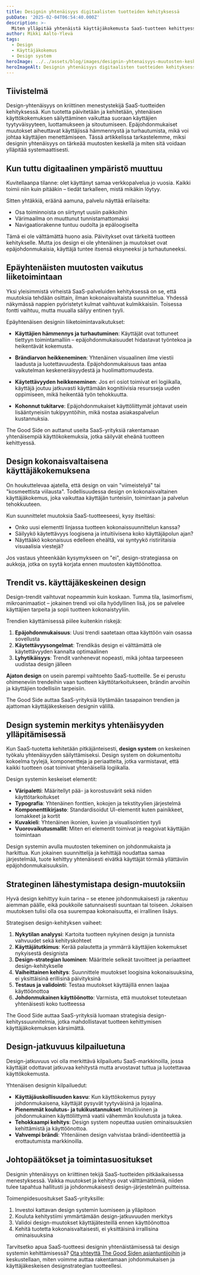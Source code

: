 ```yaml
---
title: Designin yhtenäisyys digitaalisten tuotteiden kehityksessä
pubDate: '2025-02-04T06:54:40.000Z'
description: >-
  Miten ylläpitää yhtenäistä käyttäjäkokemusta SaaS-tuotteen kehittyessä? Tutki, miksi design-jatkuvuus on kriittistä käyttäjätyytyväisyydelle ja brändiuskollisuudelle pitkällä aikavälillä.
author: Mikki Aalto-Ylevä
tags:
  - Design
  - Käyttäjäkokemus
  - Design system
heroImage: ../../assets/blog/images/designin-yhtenaisyys-muutosten-keskella/featured.webp
heroImageAlt: Designin yhtenäisyys digitaalisten tuotteiden kehityksessä
---
```


## Tiivistelmä

Design-yhtenäisyys on kriittinen menestystekijä SaaS-tuotteiden kehityksessä. Kun tuotetta päivitetään ja kehitetään, yhtenäisen käyttökokemuksen säilyttäminen vaikuttaa suoraan käyttäjien tyytyväisyyteen, luottamukseen ja sitoutumiseen. Epäjohdonmukaiset muutokset aiheuttavat käyttäjissä hämmennystä ja turhautumista, mikä voi johtaa käyttäjien menettämiseen. Tässä artikkelissa tarkastelemme, miksi designin yhtenäisyys on tärkeää muutosten keskellä ja miten sitä voidaan ylläpitää systemaattisesti.

## Kun tuttu digitaalinen ympäristö muuttuu

Kuvitellaanpa tilanne: olet käyttänyt samaa verkkopalvelua jo vuosia. Kaikki toimii niin kuin pitääkin – tiedät tarkalleen, mistä mikäkin löytyy. 

Sitten yhtäkkiä, eräänä aamuna, palvelu näyttää erilaiselta:

- Osa toiminnoista on siirtynyt uusiin paikkoihin
- Värimaailma on muuttunut tunnistamattomaksi
- Navigaatiorakenne tuntuu oudolta ja epäloogiselta

Tämä ei ole välttämättä huono asia. Päivitykset ovat tärkeitä tuotteen kehitykselle. Mutta jos design ei ole yhtenäinen ja muutokset ovat epäjohdonmukaisia, käyttäjä tuntee itsensä eksyneeksi ja turhautuneeksi.

## Epäyhtenäisten muutosten vaikutus liiketoimintaan

Yksi yleisimmistä virheistä SaaS-palveluiden kehityksessä on se, että muutoksia tehdään osittain, ilman kokonaisvaltaista suunnittelua. Yhdessä näkymässä nappien pyöristetyt kulmat vaihtuvat kulmikkaisiin. Toisessa fontti vaihtuu, mutta muualla säilyy entinen tyyli.

Epäyhtenäisen designin liiketoimintavaikutukset:

- **Käyttäjien hämmennys ja turhautuminen**: Käyttäjät ovat tottuneet tiettyyn toimintamalliin – epäjohdonmukaisuudet hidastavat työntekoa ja heikentävät kokemusta.

- **Brändiarvon heikkeneminen**: Yhtenäinen visuaalinen ilme viestii laadusta ja luotettavuudesta. Epäjohdonmukaisuus taas antaa vaikutelman keskeneräisyydestä ja huolimattomuudesta.

- **Käytettävyyden heikkeneminen**: Jos eri osiot toimivat eri logiikalla, käyttäjä joutuu jatkuvasti käyttämään kognitiivisia resursseja uuden oppimiseen, mikä heikentää työn tehokkuutta.

- **Kohonnut tukitarve**: Epäjohdonmukaiset käyttöliittymät johtavat usein lisääntyneisiin tukipyyntöihin, mikä nostaa asiakaspalvelun kustannuksia.

The Good Side on auttanut useita SaaS-yrityksiä rakentamaan yhtenäisempiä käyttökokemuksia, jotka säilyvät eheänä tuotteen kehittyessä.

## Design kokonaisvaltaisena käyttäjäkokemuksena

On houkuttelevaa ajatella, että design on vain "viimeistelyä" tai "kosmeettista viilausta". Todellisuudessa design on kokonaisvaltainen käyttäjäkokemus, joka vaikuttaa käyttäjän tunteisiin, toimintaan ja palvelun tehokkuuteen.

Kun suunnittelet muutoksia SaaS-tuotteeseesi, kysy itseltäsi:

- Onko uusi elementti linjassa tuotteen kokonaissuunnittelun kanssa?
- Säilyykö käytettävyys loogisena ja intuitiivisena koko käyttäjäpolun ajan?
- Näyttääkö kokonaisuus edelleen eheältä, vai syntyykö ristiriitaisia visuaalisia viestejä?

Jos vastaus yhteenkään kysymykseen on "ei", design-strategiassa on aukkoja, jotka on syytä korjata ennen muutosten käyttöönottoa.

## Trendit vs. käyttäjäkeskeinen design

Design-trendit vaihtuvat nopeammin kuin koskaan. Tumma tila, lasimorfismi, mikroanimaatiot – jokainen trendi voi olla hyödyllinen lisä, jos se palvelee käyttäjien tarpeita ja sopii tuotteen kokonaistyyliin.

Trendien käyttämisessä piilee kuitenkin riskejä:

1. **Epäjohdonmukaisuus**: Uusi trendi saatetaan ottaa käyttöön vain osassa sovellusta
2. **Käytettävyysongelmat**: Trendikäs design ei välttämättä ole käytettävyyden kannalta optimaalinen
3. **Lyhytikäisyys**: Trendit vanhenevat nopeasti, mikä johtaa tarpeeseen uudistaa design jälleen

**Ajaton design** on usein parempi vaihtoehto SaaS-tuotteille. Se ei perustu ohimeneviin trendeihin vaan tuotteen käyttötarkoitukseen, brändin arvoihin ja käyttäjien todellisiin tarpeisiin.

The Good Side auttaa SaaS-yrityksiä löytämään tasapainon trendien ja ajattoman käyttäjäkeskeisen designin välillä.

## Design systemin merkitys yhtenäisyyden ylläpitämisessä

Kun SaaS-tuotetta kehitetään pitkäjänteisesti, **design system** on keskeinen työkalu yhtenäisyyden säilyttämiseksi. Design system on dokumentoitu kokoelma tyylejä, komponentteja ja periaatteita, jotka varmistavat, että kaikki tuotteen osat toimivat yhtenäisellä logiikalla.

Design systemin keskeiset elementit:

- **Väripaletti**: Määritellyt pää- ja korostusvärit sekä niiden käyttötarkoitukset
- **Typografia**: Yhtenäinen fonttien, kokojen ja tekstityylien järjestelmä
- **Komponenttikirjasto**: Standardisoidut UI-elementit kuten painikkeet, lomakkeet ja kortit
- **Kuvakieli**: Yhtenäinen ikonien, kuvien ja visualisointien tyyli
- **Vuorovaikutusmallit**: Miten eri elementit toimivat ja reagoivat käyttäjän toimintaan

Design systemin avulla muutosten tekeminen on johdonmukaista ja harkittua. Kun jokainen suunnittelija ja kehittäjä noudattaa samaa järjestelmää, tuote kehittyy yhtenäisesti eivätkä käyttäjät törmää yllättäviin epäjohdonmukaisuuksiin.

## Strateginen lähestymistapa design-muutoksiin

Hyvä design kehittyy kuin tarina – se etenee johdonmukaisesti ja rakentuu aiemman päälle, eikä poukkoile satunnaisesti suuntaan tai toiseen. Jokaisen muutoksen tulisi olla osa suurempaa kokonaisuutta, ei irrallinen lisäys.

Strategisen design-kehityksen vaiheet:

1. **Nykytilan analyysi**: Kartoita tuotteen nykyinen design ja tunnista vahvuudet sekä kehityskohteet
2. **Käyttäjätutkimus**: Kerää palautetta ja ymmärrä käyttäjien kokemukset nykyisestä designista
3. **Design-strategian luominen**: Määrittele selkeät tavoitteet ja periaatteet design-kehitykselle
4. **Vaiheittainen kehitys**: Suunnittele muutokset loogisina kokonaisuuksina, ei yksittäisinä erillisinä päivityksinä
5. **Testaus ja validointi**: Testaa muutokset käyttäjillä ennen laajaa käyttöönottoa
6. **Johdonmukainen käyttöönotto**: Varmista, että muutokset toteutetaan yhtenäisesti koko tuotteessa

The Good Side auttaa SaaS-yrityksiä luomaan strategisia design-kehityssuunnitelmia, jotka mahdollistavat tuotteen kehittymisen käyttäjäkokemuksen kärsimättä.

## Design-jatkuvuus kilpailuetuna

Design-jatkuvuus voi olla merkittävä kilpailuetu SaaS-markkinoilla, jossa käyttäjät odottavat jatkuvaa kehitystä mutta arvostavat tuttua ja luotettavaa käyttökokemusta.

Yhtenäisen designin kilpailuedut:

- **Käyttäjäuskollisuuden kasvu**: Kun käyttökokemus pysyy johdonmukaisena, käyttäjät pysyvät tyytyväisinä ja lojaalina.
- **Pienemmät koulutus- ja tukikustannukset**: Intuitiivinen ja johdonmukainen käyttöliittymä vaatii vähemmän koulutusta ja tukea.
- **Tehokkaampi kehitys**: Design system nopeuttaa uusien ominaisuuksien kehittämistä ja käyttöönottoa.
- **Vahvempi brändi**: Yhtenäinen design vahvistaa brändi-identiteettiä ja erottautumista markkinoilla.

## Johtopäätökset ja toimintasuositukset

Designin yhtenäisyys on kriittinen tekijä SaaS-tuotteiden pitkäaikaisessa menestyksessä. Vaikka muutokset ja kehitys ovat välttämättömiä, niiden tulee tapahtua hallitusti ja johdonmukaisesti design-järjestelmän puitteissa.

Toimenpidesuositukset SaaS-yrityksille:

1. Investoi kattavan design systemin luomiseen ja ylläpitoon
2. Kouluta kehitystiimi ymmärtämään design-jatkuvuuden merkitys
3. Validoi design-muutokset käyttäjätesteillä ennen käyttöönottoa
4. Kehitä tuotetta kokonaisvaltaisesti, ei yksittäisinä irrallisina ominaisuuksina

Tarvitsetko apua SaaS-tuotteesi designin yhtenäistämisessä tai design systemin kehittämisessä? [Ota yhteyttä The Good Siden asiantuntijoihin](https://goodside.fi/contact) ja keskustellaan, miten voimme auttaa rakentamaan johdonmukaisen ja käyttäjäkeskeisen designstrategian tuotteellesi.